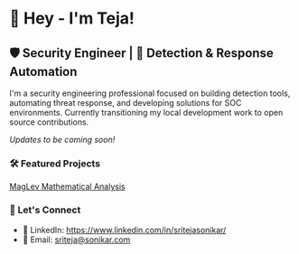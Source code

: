 # 👋 Hey - I'm Teja!

## 🛡️ Security Engineer | 🤖 Detection & Response Automation

I'm a security engineering professional focused on building detection tools, automating threat response, and developing solutions for SOC environments. Currently transitioning my local development work to open source contributions.

*Updates to be coming soon!*



### 🛠️ Featured Projects
[MagLev Mathematical Analysis](https://github.com/teja-sonik/maglev-transport-physics)

### 🤝 Let's Connect
- 💼 LinkedIn: https://www.linkedin.com/in/sritejasonikar/
- 📧 Email: sriteja@sonikar.com


<!--





### 🧠 Skillset
- Incident Response
- Detection Engineering
- SOAR (development & integration)
- Vulnerability & Risk Management





**teja-sonik/teja-sonik** is a ✨ _special_ ✨ repository because its `README.md` (this file) appears on your GitHub profile.

Here are some ideas to get you started:

- 🔭 I’m currently working on ...
- 🌱 I’m currently learning ...
- 👯 I’m looking to collaborate on ...
- 🤔 I’m looking for help with ...
- 💬 Ask me about ...
- 📫 How to reach me: ...
- 😄 Pronouns: ...
- ⚡ Fun fact: ...
-->
